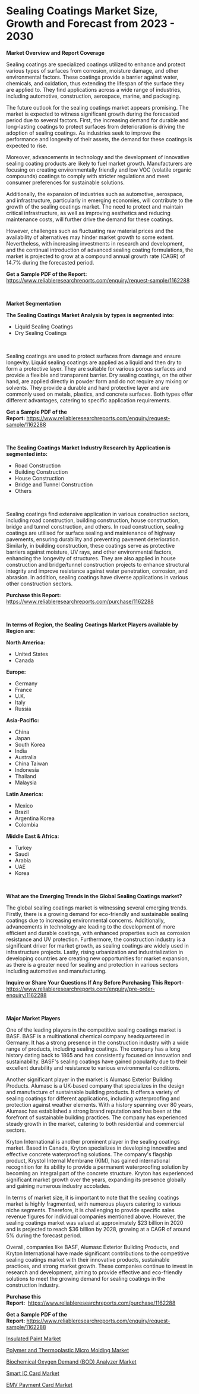 <p><h1>Sealing Coatings Market Size, Growth and Forecast from 2023 - 2030</h1></p><p><strong>Market Overview and Report Coverage</strong></p>
<p><p>Sealing coatings are specialized coatings utilized to enhance and protect various types of surfaces from corrosion, moisture damage, and other environmental factors. These coatings provide a barrier against water, chemicals, and oxidation, thus extending the lifespan of the surface they are applied to. They find applications across a wide range of industries, including automotive, construction, aerospace, marine, and packaging.</p><p>The future outlook for the sealing coatings market appears promising. The market is expected to witness significant growth during the forecasted period due to several factors. First, the increasing demand for durable and long-lasting coatings to protect surfaces from deterioration is driving the adoption of sealing coatings. As industries seek to improve the performance and longevity of their assets, the demand for these coatings is expected to rise.</p><p>Moreover, advancements in technology and the development of innovative sealing coating products are likely to fuel market growth. Manufacturers are focusing on creating environmentally friendly and low VOC (volatile organic compounds) coatings to comply with stricter regulations and meet consumer preferences for sustainable solutions.</p><p>Additionally, the expansion of industries such as automotive, aerospace, and infrastructure, particularly in emerging economies, will contribute to the growth of the sealing coatings market. The need to protect and maintain critical infrastructure, as well as improving aesthetics and reducing maintenance costs, will further drive the demand for these coatings.</p><p>However, challenges such as fluctuating raw material prices and the availability of alternatives may hinder market growth to some extent. Nevertheless, with increasing investments in research and development, and the continual introduction of advanced sealing coating formulations, the market is projected to grow at a compound annual growth rate (CAGR) of 14.7% during the forecasted period.</p></p>
<p><strong>Get a Sample PDF of the Report:</strong> <a href="https://www.reliableresearchreports.com/enquiry/request-sample/1162288">https://www.reliableresearchreports.com/enquiry/request-sample/1162288</a></p>
<p>&nbsp;</p>
<p><strong>Market Segmentation</strong></p>
<p><strong>The Sealing Coatings Market Analysis by types is segmented into:</strong></p>
<p><ul><li>Liquid Sealing Coatings</li><li>Dry Sealing Coatings</li></ul></p>
<p>&nbsp;</p>
<p><p>Sealing coatings are used to protect surfaces from damage and ensure longevity. Liquid sealing coatings are applied as a liquid and then dry to form a protective layer. They are suitable for various porous surfaces and provide a flexible and transparent barrier. Dry sealing coatings, on the other hand, are applied directly in powder form and do not require any mixing or solvents. They provide a durable and hard protective layer and are commonly used on metals, plastics, and concrete surfaces. Both types offer different advantages, catering to specific application requirements.</p></p>
<p><strong>Get a Sample PDF of the Report:</strong>&nbsp;<a href="https://www.reliableresearchreports.com/enquiry/request-sample/1162288">https://www.reliableresearchreports.com/enquiry/request-sample/1162288</a></p>
<p>&nbsp;</p>
<p><strong>The Sealing Coatings Market Industry Research by Application is segmented into:</strong></p>
<p><ul><li>Road Construction</li><li>Building Construction</li><li>House Construction</li><li>Bridge and Tunnel Construction</li><li>Others</li></ul></p>
<p>&nbsp;</p>
<p><p>Sealing coatings find extensive application in various construction sectors, including road construction, building construction, house construction, bridge and tunnel construction, and others. In road construction, sealing coatings are utilised for surface sealing and maintenance of highway pavements, ensuring durability and preventing pavement deterioration. Similarly, in building construction, these coatings serve as protective barriers against moisture, UV rays, and other environmental factors, enhancing the longevity of structures. They are also applied in house construction and bridge/tunnel construction projects to enhance structural integrity and improve resistance against water penetration, corrosion, and abrasion. In addition, sealing coatings have diverse applications in various other construction sectors.</p></p>
<p><strong>Purchase this Report:</strong>&nbsp; <a href="https://www.reliableresearchreports.com/purchase/1162288">https://www.reliableresearchreports.com/purchase/1162288</a></p>
<p>&nbsp;</p>
<p><strong>In terms of Region, the Sealing Coatings Market Players available by Region are:</strong></p>
<p>
    <p> <strong> North America: </strong>
        <ul>
            <li>United States</li>
            <li>Canada</li>
        </ul>
        </p> 
    <p> <strong> Europe: </strong>
        <ul>
            <li>Germany</li>
            <li>France</li>
            <li>U.K.</li>
            <li>Italy</li>
            <li>Russia</li>
        </ul>
        </p> 
    <p> <strong> Asia-Pacific: </strong>
        <ul>
            <li>China</li>
            <li>Japan</li>
            <li>South Korea</li>
            <li>India</li>
            <li>Australia</li>
            <li>China Taiwan</li>
            <li>Indonesia</li>
            <li>Thailand</li>
            <li>Malaysia</li>
        </ul>
        </p> 
    <p> <strong> Latin America: </strong>
        <ul>
            <li>Mexico</li>
            <li>Brazil</li>
            <li>Argentina Korea</li>
            <li>Colombia</li>
        </ul>
        </p> 
    <p> <strong> Middle East & Africa: </strong>
        <ul>
            <li>Turkey</li>
            <li>Saudi</li>
            <li>Arabia</li>
            <li>UAE</li>
            <li>Korea</li>
        </ul>
    </p>
    </p>
<p>&nbsp;</p>
<p><strong>What are the Emerging Trends in the Global Sealing Coatings market?</strong></p>
<p><p>The global sealing coatings market is witnessing several emerging trends. Firstly, there is a growing demand for eco-friendly and sustainable sealing coatings due to increasing environmental concerns. Additionally, advancements in technology are leading to the development of more efficient and durable coatings, with enhanced properties such as corrosion resistance and UV protection. Furthermore, the construction industry is a significant driver for market growth, as sealing coatings are widely used in infrastructure projects. Lastly, rising urbanization and industrialization in developing countries are creating new opportunities for market expansion, as there is a greater need for sealing and protection in various sectors including automotive and manufacturing.</p></p>
<p><strong>Inquire or Share Your Questions If Any Before Purchasing This Report</strong>- <a href="https://www.reliableresearchreports.com/enquiry/pre-order-enquiry/1162288">https://www.reliableresearchreports.com/enquiry/pre-order-enquiry/1162288</a></p>
<p>&nbsp;</p>
<p><strong>Major Market Players</strong></p>
<p><p>One of the leading players in the competitive sealing coatings market is BASF. BASF is a multinational chemical company headquartered in Germany. It has a strong presence in the construction industry with a wide range of products, including sealing coatings. The company has a long history dating back to 1865 and has consistently focused on innovation and sustainability. BASF's sealing coatings have gained popularity due to their excellent durability and resistance to various environmental conditions.</p><p>Another significant player in the market is Alumasc Exterior Building Products. Alumasc is a UK-based company that specializes in the design and manufacture of sustainable building products. It offers a variety of sealing coatings for different applications, including waterproofing and protection against weather elements. With a history spanning over 80 years, Alumasc has established a strong brand reputation and has been at the forefront of sustainable building practices. The company has experienced steady growth in the market, catering to both residential and commercial sectors.</p><p>Kryton International is another prominent player in the sealing coatings market. Based in Canada, Kryton specializes in developing innovative and effective concrete waterproofing solutions. The company's flagship product, Krystol Internal Membrane (KIM), has gained international recognition for its ability to provide a permanent waterproofing solution by becoming an integral part of the concrete structure. Kryton has experienced significant market growth over the years, expanding its presence globally and gaining numerous industry accolades.</p><p>In terms of market size, it is important to note that the sealing coatings market is highly fragmented, with numerous players catering to various niche segments. Therefore, it is challenging to provide specific sales revenue figures for individual companies mentioned above. However, the sealing coatings market was valued at approximately $23 billion in 2020 and is projected to reach $36 billion by 2028, growing at a CAGR of around 5% during the forecast period.</p><p>Overall, companies like BASF, Alumasc Exterior Building Products, and Kryton International have made significant contributions to the competitive sealing coatings market with their innovative products, sustainable practices, and strong market growth. These companies continue to invest in research and development, aiming to provide effective and eco-friendly solutions to meet the growing demand for sealing coatings in the construction industry.</p></p>
<p><strong>Purchase this Report:</strong>&nbsp;&nbsp;<a href="https://www.reliableresearchreports.com/purchase/1162288">https://www.reliableresearchreports.com/purchase/1162288</a></p>
<p></p>
<p><strong>Get a Sample PDF of the Report:</strong>&nbsp;<a href="https://www.reliableresearchreports.com/enquiry/request-sample/1162288">https://www.reliableresearchreports.com/enquiry/request-sample/1162288</a></p>
<p><p><a href="https://www.linkedin.com/pulse/insulated-paint-market-research-report-provides-thorough-industry/">Insulated Paint Market</a></p><p><a href="https://www.linkedin.com/pulse/polymer-thermoplastic-micro-molding-market-share-amp-new/">Polymer and Thermoplastic Micro Molding Market</a></p><p><a href="https://www.linkedin.com/pulse/biochemical-oxygen-demand-bod-analyzer-market-research/">Biochemical Oxygen Demand (BOD) Analyzer Market</a></p><p><a href="https://medium.com/@judithhoffman05/smart-ic-card-market-size-cagr-trends-2024-2030-b01809c78d7d">Smart IC Card Market</a></p><p><a href="https://medium.com/@kimberlymontgomery2004/decoding-emv-payment-card-market-metrics-market-share-trends-and-growth-patterns-2f039135ac3b">EMV Payment Card Market</a></p></p>